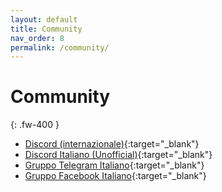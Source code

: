 ```yaml
---
layout: default
title: Community
nav_order: 8
permalink: /community/
---
```


# Community
{: .fw-400 }

* [Discord (internazionale)](https://discord.klipper3d.org/){:target="_blank"}
* [Discord Italiano (Unofficial)](https://discord.com/invite/GY9k8ZNGbm){:target="_blank"}
* [Gruppo Telegram Italiano](https://t.me/Klipper3DITA){:target="_blank"}
* [Gruppo Facebook Italiano](https://www.facebook.com/groups/2753077415021752){:target="_blank"}
